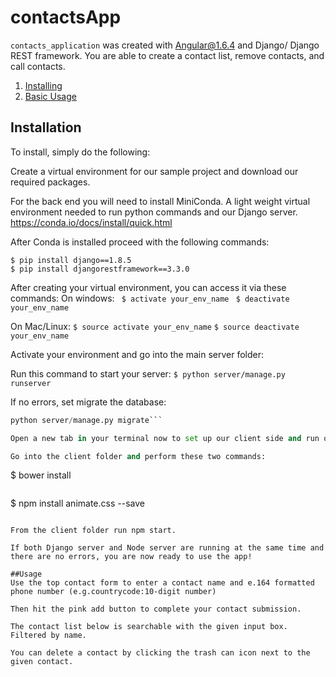 # contactsApp

`contacts_application` was created with Angular@1.6.4 and Django/ Django REST framework. You are able to create a contact list, remove contacts, and call contacts.

1. [Installing](#installation)
2. [Basic Usage](#usage)

## Installation

To install, simply do the following:

Create a virtual environment for our sample project and download our required packages.

For the back end you will need to install MiniConda. A light weight virtual environment needed to run python commands and our Django server.
https://conda.io/docs/install/quick.html

After Conda is installed proceed with the following commands:

```$ mkvirtualenv your_env_name django
$ pip install django==1.8.5
$ pip install djangorestframework==3.3.0
```

After creating your virtual environment, you can access it via these commands:
On windows:
``` $ activate your_env_name```
``` $ deactivate your_env_name```

On Mac/Linux:
```$ source activate your_env_name```
```$ source deactivate your_env_name```

Activate your environment and go into the main server folder:

Run this command to start your server:
```$ python server/manage.py runserver```

If no errors, set migrate the database:
```python server/manage.py makemigrations retail
python server/manage.py migrate```

Open a new tab in your terminal now to set up our client side and run our node server simultaneously.

Go into the client folder and perform these two commands:

```
$ bower install
```
```
$ npm install animate.css --save
```

From the client folder run npm start.

If both Django server and Node server are running at the same time and there are no errors, you are now ready to use the app!

##Usage
Use the top contact form to enter a contact name and e.164 formatted phone number (e.g.countrycode:10-digit number)

Then hit the pink add button to complete your contact submission.

The contact list below is searchable with the given input box. Filtered by name.

You can delete a contact by clicking the trash can icon next to the given contact.

